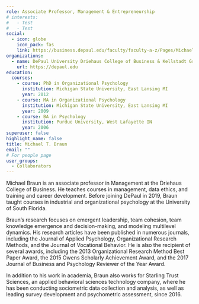 ```yaml
---
role: Associate Professor, Management & Entrepreneurship
# interests:
#   - Test
#   - Test
social:
  - icon: globe
    icon_pack: fas
    link: https://business.depaul.edu/faculty/faculty-a-z/Pages/Michael_Braun.aspx
organizations:
  - name: DePaul University Driehaus College of Business & Kellstadt Graduate School of Business
    url: https://depaul.edu
education:
  courses:
    - course: PhD in Organizational Psychology
      institution: Michigan State University, East Lansing MI
      year: 2012
    - course: MA in Organizational Psychology
      institution: Michigan State University, East Lansing MI
      year: 2009
    - course: BA in Psychology
      institution: Purdue University, West Lafayette IN
      year: 2006
superuser: false
highlight_name: false
title: Michael T. Braun
email: ""
# For people page
user_groups: 
  - Collaborators
---
```

Michael Braun is an associate professor in Management at the Driehaus College of Business. He teaches courses in management, data ethics, and training and career development. Before joining DePaul in 2019, Braun taught courses in industrial and organizational psychology at the University of South Florida.

Braun’s research focuses on emergent leadership, team cohesion, team knowledge emergence and decision-making, and modeling multilevel dynamics. His research articles have been published in numerous journals, including the Journal of Applied Psychology, Organizational Research Methods, and the Journal of Vocational Behavior. He is also the recipient of several awards, including the 2013 Organizational Research Method Best Paper Award, the 2015 Owens Scholarly Achievement Award, and the 2017 Journal of Business and Psychology Reviewer of the Year Award.

In addition to his work in academia, Braun also works for Starling Trust Sciences, an applied behavioral sciences technology company, where he has been conducting sociometric data collection and analysis, as well as leading survey development and psychometric assessment, since 2016. ​